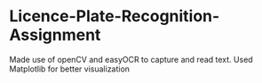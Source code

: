 # Licence-Plate-Recognition-Assignment

Made use of openCV and easyOCR to capture and read text.
Used Matplotlib for better visualization
